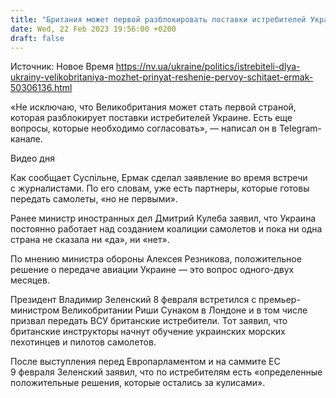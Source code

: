 ```yaml
---
title: "Британия может первой разблокировать поставки истребителей Украине — Ермак"
date: Wed, 22 Feb 2023 19:56:00 +0200
draft: false
---
```

Источник: Новое Время https://nv.ua/ukraine/politics/istrebiteli-dlya-ukrainy-velikobritaniya-mozhet-prinyat-reshenie-pervoy-schitaet-ermak-50306136.html


«Не исключаю, что Великобритания может стать первой страной, которая разблокирует поставки истребителей Украине. Есть еще вопросы, которые необходимо согласовать», — написал он в Telegram-канале.

  Видео дня   

Как сообщает Суспільне, Ермак сделал заявление во время встречи с журналистами. По его словам, уже есть партнеры, которые готовы передать самолеты, «но не первыми».

Ранее министр иностранных дел Дмитрий Кулеба заявил, что Украина постоянно работает над созданием коалиции самолетов и пока ни одна страна не сказала ни «да», ни «нет».

По мнению министра обороны Алексея Резникова, положительное решение о передаче авиации Украине — это вопрос одного-двух месяцев.

Президент Владимир Зеленский 8 февраля встретился с премьер-министром Великобритании Риши Сунаком в Лондоне и в том числе призвал передать ВСУ британские истребители. Тот заявил, что британские инструкторы начнут обучение украинских морских пехотинцев и пилотов самолетов.

После выступления перед Европарламентом и на саммите ЕС 9 февраля Зеленский заявил, что по истребителям есть «определенные положительные решения, которые остались за кулисами».
